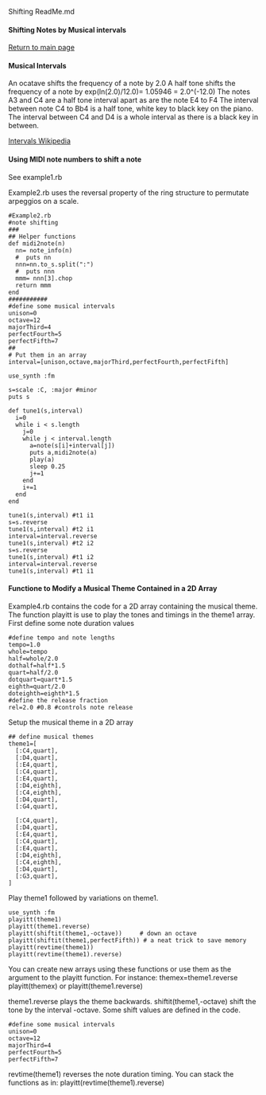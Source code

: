 Shifting ReadMe.md
#### Shifting Notes by Musical intervals

[Return to main page](https://github.com/ClearMemory041063/SonicPiNoteArrays )


#### Musical Intervals

An ocatave shifts the frequency of a note by 2.0
A half tone shifts the frequency of a note by exp(ln(2.0)/12.0)= 1.05946 = 2.0^(-12.0)
The notes A3 and C4 are a half tone interval apart as are the note E4 to F4
The interval between note C4 to Bb4 is a half tone, white key to black key on the piano.
The interval between C4 and D4 is a whole interval as there is a black key in between.

[Intervals Wikipedia]( https://en.wikipedia.org/wiki/Interval_(music))

#### Using MIDI note numbers to shift a note

See example1.rb

Example2.rb uses the reversal property of the ring structure to permutate arpeggios on a scale.


```
#Example2.rb
#note shifting
###
## Helper functions
def midi2note(n)
  nn= note_info(n)
  #  puts nn
  nnn=nn.to_s.split(":")
  #  puts nnn
  mmm= nnn[3].chop
  return mmm
end
###########
#define some musical intervals
unison=0
octave=12
majorThird=4
perfectFourth=5
perfectFifth=7
##
# Put them in an array
interval=[unison,octave,majorThird,perfectFourth,perfectFifth]

use_synth :fm

s=scale :C, :major #minor
puts s

def tune1(s,interval)
  i=0
  while i < s.length
    j=0
    while j < interval.length
      a=note(s[i]+interval[j])
      puts a,midi2note(a)
      play(a)
      sleep 0.25
      j+=1
    end
    i+=1
  end
end

tune1(s,interval) #t1 i1
s=s.reverse
tune1(s,interval) #t2 i1
interval=interval.reverse
tune1(s,interval) #t2 i2
s=s.reverse
tune1(s,interval) #t1 i2
interval=interval.reverse
tune1(s,interval) #t1 i1
```
#### Functione to Modify a Musical Theme Contained in a 2D Array
Example4.rb contains the code for a 2D array containing the musical theme.
The function playitt is use to play the tones and timings in the theme1 array.
First define some note duration values

```
#define tempo and note lengths
tempo=1.0
whole=tempo
half=whole/2.0
dothalf=half*1.5
quart=half/2.0
dotquart=quart*1.5
eighth=quart/2.0
doteighth=eighth*1.5
#define the release fraction
rel=2.0 #0.8 #controls note release
```
Setup the musical theme in a 2D array

```
## define musical themes
theme1=[
  [:C4,quart],
  [:D4,quart],
  [:E4,quart],
  [:C4,quart],
  [:E4,quart],
  [:D4,eighth],
  [:C4,eighth],
  [:D4,quart],
  [:G4,quart],

  [:C4,quart],
  [:D4,quart],
  [:E4,quart],
  [:C4,quart],
  [:E4,quart],
  [:D4,eighth],
  [:C4,eighth],
  [:D4,quart],
  [:G3,quart],
]
```

Play theme1 followed by variations on theme1.

```
use_synth :fm
playitt(theme1)
playitt(theme1.reverse)
playitt(shiftit(theme1,-octave))     # down an octave
playitt(shiftit(theme1,perfectFifth)) # a neat trick to save memory
playitt(revtime(theme1))
playitt(revtime(theme1).reverse)
```
You can create new arrays using these functions or use them as the argument to the playitt function.
For instance:
themex=theme1.reverse
playitt(themex)
or
playitt(theme1.reverse)

theme1.reverse plays the theme backwards.
shiftit(theme1,-octave) shift the tone by the interval -octave.
Some shift values are defined in the code.

```
#define some musical intervals
unison=0
octave=12
majorThird=4
perfectFourth=5
perfectFifth=7
```

revtime(theme1) reverses the note duration timing.
You can stack the functions as in:
playitt(revtime(theme1).reverse)

